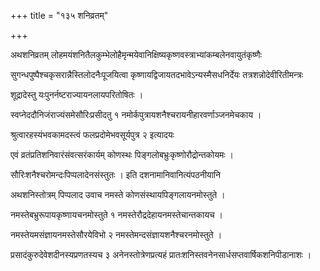 +++
title = "१३५ शनिव्रतम्"

+++

अथशनिव्रतम् लोहमयंशनितैलकुम्भेलोहैमृन्मयेवानिक्षिष्यकृष्णवस्त्राभ्यांकम्बलेनवायुतंकृष्णैः

सुगन्धपुष्पैश्चकृसरान्नैस्तिलोदनैःपूजयित्वा कृष्णायद्विजायतदभावेऽन्यस्मैसधनिर्देयः तत्रशन्नोदेवीरितीमन्त्रः

शूद्रादेस्तु यःपुनर्नष्टराज्यायनलायपरितोषितः ।

स्वप्नेददौनिजंराज्यंसमेसौरिःप्रसीदतु १ नमोर्कपुत्रायशनैश्चरायनीहारवर्णाञ्जनमेचकाय ।

श्रुत्वारहस्यंभवकामदस्त्वं फलप्रदोमेभवसूर्यपुत्र २ इत्यादयः

एवं व्रतंप्रतिशनिवारंसंवत्सरंकार्यम् कोणस्थः पिङ्गलोबभ्रुःकृष्णोरौद्रोन्तकोयमः ।

सौरिःशनैश्चरोमन्दःपिप्पलादेनसंस्तुतः । इति दशनामानिवानित्यंपठनीयानि

अथशनिस्तोत्रम् पिप्पलाद उवाच नमस्ते कोणसंस्थायपिङ्गलायनमोस्तुते ।

नमस्तेबभ्रुरूपायकृष्णायचनमोस्तुते १ नमस्तेरौद्रदेहायनमस्तेचान्तकायच ।

नमस्तेयमसंज्ञायनमस्तेसौरयेविभो २ नमस्तेमन्दसंज्ञायशनैश्चरनमोस्तुते ।

प्रसादंकुरुदेवेशदीनस्यप्रणतस्यच ३ अनेनस्तोत्रेणप्रत्यहं प्रातःशनिस्तवनेनसार्धसप्तवार्षिकशनिपीडानाशः ।
